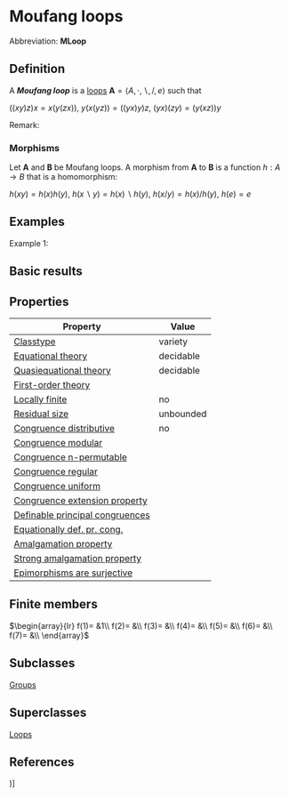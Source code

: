 # Moufang loops

Abbreviation: **MLoop**
## Definition
A ***Moufang loop*** is a [loops](loops.md) $\mathbf{A}=\langle A,\cdot ,\backslash,/,e\rangle$ such that


$((xy)z)x = x(y(zx))$, $y(x(yz)) = ((yx)y)z$, $(yx)(zy) = (y(xz))y$


Remark: 

### Morphisms
Let $\mathbf{A}$ and $\mathbf{B}$ be Moufang loops. A morphism from $\mathbf{A}$ to $\mathbf{B}$ is a function $h:A\rightarrow B$ that is a homomorphism: 

$h(xy)=h(x)h(y)$, $h(x\backslash y)=h(x)\backslash h(y)$, $h(x/y)=h(x)/h(y)$, $h(e)=e$

## Examples
Example 1: 

## Basic results

## Properties


|Property|Value|
|---|---|
|[Classtype](classtype.md)  |variety |
|[Equational theory](equational_theory.md)  |decidable |
|[Quasiequational theory](quasiequational_theory.md)  |decidable |
|[First-order theory](first-order_theory.md)  | |
|[Locally finite](locally_finite.md)  |no |
|[Residual size](residual_size.md)  |unbounded |
|[Congruence distributive](congruence_distributive.md)  |no |
|[Congruence modular](congruence_modular.md)  | |
|[Congruence n-permutable](congruence_n-permutable.md)  | |
|[Congruence regular](congruence_regular.md)  | |
|[Congruence uniform](congruence_uniform.md)  | |
|[Congruence extension property](congruence_extension_property.md)  | |
|[Definable principal congruences](definable_principal_congruences.md)  | |
|[Equationally def. pr. cong.](equationally_def._pr._cong..md)  | |
|[Amalgamation property](amalgamation_property.md)  | |
|[Strong amalgamation property](strong_amalgamation_property.md)  | |
|[Epimorphisms are surjective](epimorphisms_are_surjective.md)  | |
## Finite members

$\begin{array}{lr}
f(1)= &1\\
f(2)= &\\
f(3)= &\\
f(4)= &\\
f(5)= &\\
f(6)= &\\
f(7)= &\\
\end{array}$

## Subclasses
[Groups](groups.md) 

## Superclasses
[Loops](loops.md) 


## References


)]